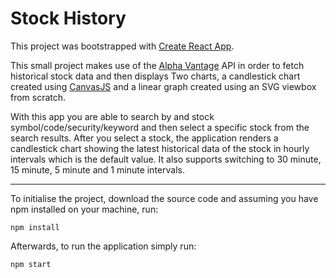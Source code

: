 # Stock History

This project was bootstrapped with [Create React App](https://github.com/facebook/create-react-app).

This small project makes use of the [Alpha Vantage](https://www.alphavantage.co/documentation/) API in order to fetch historical stock data and then displays Two charts, a candlestick chart created using [CanvasJS](https://canvasjs.com) and a linear graph created using an SVG viewbox from scratch.

With this app you are able to search by and stock symbol/code/security/keyword and then select a specific stock from the search results. After you select a stock, the application renders a candlestick chart showing the latest historical data of the stock in hourly intervals which is the default value. It also supports switching to 30 minute, 15 minute, 5 minute and 1 minute intervals.

---

To initialise the project, download the source code and assuming you have npm installed on your machine, run:

```
npm install
```

Afterwards, to run the application simply run:

```
npm start
```

